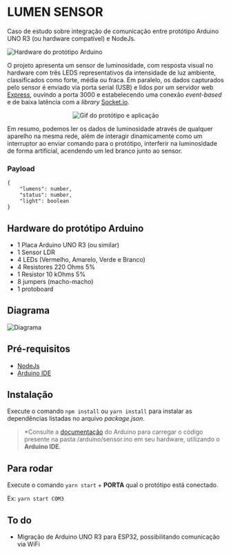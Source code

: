 # LUMEN SENSOR

Caso de estudo sobre integração de comunicação entre protótipo Arduino UNO R3 (ou hardware compatível) e NodeJs.

![Hardware do protótipo Arduino](https://i.imgur.com/tnYXOCP.jpg)

O projeto apresenta um sensor de luminosidade, com resposta visual no hardware com três LEDS representativos da intensidade de luz ambiente, classificados como forte, média ou fraca. Em paralelo, os dados capturados pelo sensor é enviado via porta serial (USB) e lidos por um servidor web [Express](https://expressjs.com/pt-br/), ouvindo a porta 3000 e estabelecendo uma conexão *event-based* e de baixa latência com a *library* [Socket.io](https://socket.io/).

<div align="center">

![Gif do protótipo e aplicação](https://s8.gifyu.com/images/WhatsApp-Video-2022-05-10-at-16.08.03.gif)
</div>

Em resumo, podemos ler os dados de luminosidade através de qualquer aparelho na mesma rede, além de interagir dinamicamente como um interruptor ao enviar comando para o protótipo, interferir na luminosidade de forma artificial, acendendo um led branco junto ao sensor.

### Payload
```
{
    "lumens": number,
    "status": number,
    "light": boolean
}
```

## Hardware do protótipo Arduino

- 1 Placa Arduino UNO R3 (ou similar)
- 1 Sensor LDR
- 4 LEDs (Vermelho, Amarelo, Verde e Branco)
- 4 Resistores 220 Ohms 5%
- 1 Resistor 10 kOhms 5%
- 8 jumpers (macho-macho)
- 1 protoboard

## Diagrama

![Diagrama](https://i.imgur.com/3eBH7C0.jpeg)

## Pré-requisitos

- [NodeJs](https://nodejs.org/en/)
- [Arduino IDE](https://www.arduino.cc/en/software)

## Instalação

Execute o comando `npm install` ou `yarn install` para instalar as dependências listadas no arquivo *package.json*.

> *Consulte a [documentação](https://www.arduino.cc/en/Guide) do Arduino para carregar o código presente na pasta /arduino/sensor.ino em seu hardware, utilizando o **Arduino IDE**.

## Para rodar

Execute o comando `yarn start` + **PORTA** qual o protótipo está conectado.

Ex: `yarn start COM3`

## To do
- Migração de Arduino UNO R3 para ESP32, possibilitando comunicação via WiFi